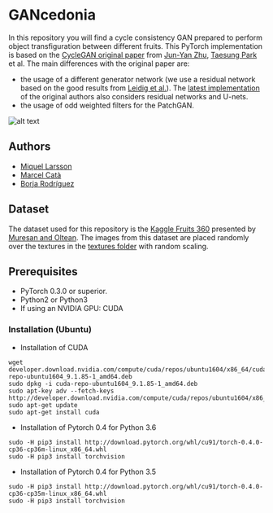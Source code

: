 # GANcedonia

In this repository you will find a cycle consistency GAN prepared to perform object transfiguration between different fruits. 
This PyTorch implementation is based on the [CycleGAN original paper](https://arxiv.org/pdf/1703.10593.pdf) from [Jun-Yan Zhu](https://github.com/junyanz), [Taesung Park](https://github.com/taesung89) et al. 
The main differences with the original paper are:
- the usage of a different generator network (we use a residual network based on the good results from [Leidig et al.](http://openaccess.thecvf.com/content_cvpr_2017/papers/Ledig_Photo-Realistic_Single_Image_CVPR_2017_paper.pdf)). The [latest implementation](https://github.com/junyanz/CycleGAN) of the original authors also considers residual networks and U-nets.
- the usage of odd weighted filters for the PatchGAN.

![alt text](https://github.com/burklight/GANcedonia/blob/master/images/example_gancedonia.png)

## Authors

- [Miquel Larsson](https://github.com/miqlar) 
- [Marcel Catà](https://github.com/marcelcata)
- [Borja Rodríguez](https://github.com/burklight)

## Dataset

The dataset used for this repository is the [Kaggle Fruits 360](https://www.kaggle.com/moltean/fruits) presented by [Muresan and Oltean](https://arxiv.org/pdf/1712.00580.pdf).
The images from this dataset are placed randomly over the textures in the [textures folder](https://github.com/burklight/GANcedonia/tree/master/Dataset/textures) with random scaling.

## Prerequisites

- PyTorch 0.3.0 or superior.
- Python2 or Python3
- If using an NVIDIA GPU: CUDA 

### Installation (Ubuntu)

- Installation of CUDA

```
wget developer.download.nvidia.com/compute/cuda/repos/ubuntu1604/x86_64/cuda-repo-ubuntu1604_9.1.85-1_amd64.deb
sudo dpkg -i cuda-repo-ubuntu1604_9.1.85-1_amd64.deb
sudo apt-key adv --fetch-keys http://developer.download.nvidia.com/compute/cuda/repos/ubuntu1604/x86_64/7fa2af80.pub
sudo apt-get update
sudo apt-get install cuda
```

- Installation of Pytorch 0.4 for Python 3.6

```
sudo -H pip3 install http://download.pytorch.org/whl/cu91/torch-0.4.0-cp36-cp36m-linux_x86_64.whl 
sudo -H pip3 install torchvision
```
- Installation of Pytorch 0.4 for Python 3.5

```
sudo -H pip3 install http://download.pytorch.org/whl/cu91/torch-0.4.0-cp36-cp35m-linux_x86_64.whl 
sudo -H pip3 install torchvision
```
